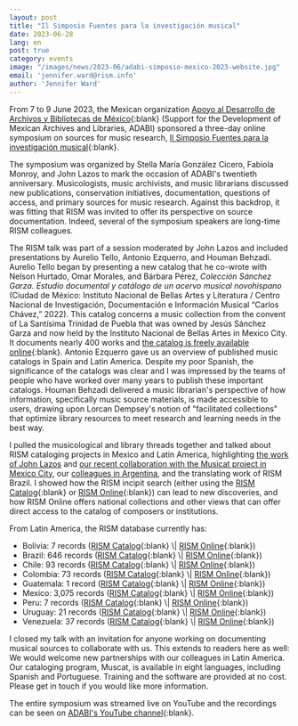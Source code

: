 ```yaml
---
layout: post
title: "Il Simposio Fuentes para la investigación musical"
date: 2023-06-28
lang: en
post: true
category: events
image: "/images/news/2023-06/adabi-simposio-mexico-2023-website.jpg"
email: 'jennifer.ward@rism.info'  
author: 'Jennifer Ward'  
---
```


From 7 to 9 June 2023, the Mexican organization [Apoyo al Desarrollo de Archivos y Bibliotecas de México](https://adabi.pages.fahho.mx/){:blank}  (Support for the Development of Mexican Archives and Libraries, ADABI) sponsored a three-day online symposium on sources for music research, [Il Simposio Fuentes para la investigación musical](https://adabi.pages.fahho.mx/ii-simposio-fuentes-para-la-investigacion-musical/#gsc.tab=0){:blank}.  

The symposium was organized by Stella María González Cicero, Fabiola Monroy, and John Lazos to mark the occasion of ADABI's twentieth anniversary. Musicologists, music archivists, and music librarians discussed new publications, conservation initiatives, documentation, questions of access, and primary sources for music research. Against this backdrop, it was fitting that RISM was invited to offer its perspective on source documentation. Indeed, several of the symposium speakers are long-time RISM colleagues.  

The RISM talk was part of a session moderated by John Lazos and included presentations by Aurelio Tello, Antonio Ezquerro, and Houman Behzadi. Aurelio Tello began by presenting a new catalog that he co-wrote with Nelson Hurtado, Omar Morales, and Bárbara Pérez, _Colección Sánchez Garza. Estudio documental y catálogo de un acervo musical novohispano_ (Ciudad de México: Instituto Nacional de Bellas Artes y Literatura / Centro Nacional de Investigación, Documentación e Información Musical “Carlos Chávez,” 2022). This catalog concerns a music collection from the convent of La Santísima Trinidad de Puebla that was owned by Jesús Sánchez Garza and now held by the Instituto Nacional de Bellas Artes in Mexico City. It documents nearly 400 works and [the catalog is freely available online](http://hdl.handle.net/11271/2892){:blank}. Antonio Ezquerro gave us an overview of published music catalogs in Spain and Latin America. Despite my poor Spanish, the significance of the catalogs was clear and I was impressed by the teams of people who have worked over many years to publish these important catalogs. Houman Behzadi delivered a music librarian's perspective of how information, specifically music source materials, is made accessible to users, drawing upon Lorcan Dempsey's notion of "facilitated collections" that optimize library resources to meet research and learning needs in the best way.  

I pulled the musicological and library threads together and talked about RISM cataloging projects in Mexico and Latin America, highlighting [the work of John Lazos](/working-groups/mexico/home.html) and [our recent collaboration with the Musicat project in Mexico City](/publications/rism-lectures/musical-sources-mexico.html), our [colleagues in Argentina](/events/2019/06/03/taller-de-muscat-en-c%C3%B3rdoba-argentina-muscat.html), and the translating work of RISM Brazil. I showed how the RISM incipit search (either using the [RISM Catalog](https://opac.rism.info/metaopac/start.do?View=rism&SearchType=2&Language=en){:blank} or [RISM Online](https://rism.online/?mode=incipits){:blank}) can lead to new discoveries, and how RISM Online offers national collections and other views that can offer direct access to the catalog of composers or institutions.  

From Latin America, the RISM database currently has:
- Bolivia: 7 records ([RISM Catalog]( https://opac.rism.info/search?View=rism&siglum=BOL-*){:blank} \| [RISM Online](https://rism.online/?mode=sources&nc=BOL){:blank})    
- Brazil: 646 records ([RISM Catalog](https://opac.rism.info/search?View=rism&siglum=BR-*){:blank} \| [RISM Online](https://rism.online/?mode=sources&nc=BR){:blank})  
- Chile: 93 records ([RISM Catalog]( https://opac.rism.info/search?View=rism&siglum=RCH-*){:blank} \| [RISM Online](https://rism.online/?mode=sources&nc=RCH){:blank})  
- Colombia: 73 records ([RISM Catalog]( https://opac.rism.info/search?View=rism&siglum=CO-*){:blank} \| [RISM Online](https://rism.online/?mode=sources&nc=CO){:blank})  
- Guatemala: 1 record ([RISM Catalog]( https://opac.rism.info/search?View=rism&siglum=GCA-*){:blank} \| [RISM Online](https://rism.online/?mode=sources&nc=GCA){:blank})  
- Mexico: 3,075 records ([RISM Catalog](https://opac.rism.info/search?View=rism&siglum=MEX-*){:blank} \| [RISM Online](https://rism.online/?mode=sources&nc=MEX){:blank})  
- Peru: 7 records ([RISM Catalog]( https://opac.rism.info/search?View=rism&siglum=PE-*){:blank} \| [RISM Online](https://rism.online/?mode=sources&nc=PE){:blank})  
- Uruguay: 21 records ([RISM Catalog]( https://opac.rism.info/search?View=rism&siglum=ROU-*){:blank} \| [RISM Online](https://rism.online/?mode=sources&nc=ROU){:blank})  
- Venezuela: 37 records ([RISM Catalog]( https://opac.rism.info/search?View=rism&siglum=VE-*){:blank} \| [RISM Online](https://rism.online/?mode=sources&nc=VE){:blank})  

I closed my talk with an invitation for anyone working on documenting musical sources to collaborate with us. This extends to readers here as well: We would welcome new partnerships with our colleagues in Latin America. Our cataloging program, Muscat, is available in eight languages, including Spanish and Portuguese. Training and the software are provided at no cost. Please get in touch if you would like more information.  

The entire symposium was streamed live on YouTube and the recordings can be seen on [ADABI's YouTube channel](https://www.youtube.com/playlist?list=PLsGQ5qURwhQASm7eRPyL-SSbJ5esnIwCX){:blank}.
